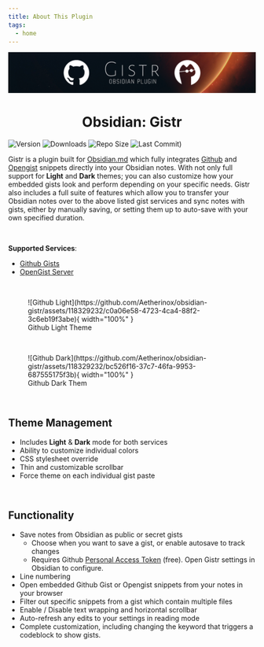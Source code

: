 ```yaml
---
title: About This Plugin
tags:
  - home
---
```


<p align="center"><img src="https://raw.githubusercontent.com/Aetherinox/obsidian-gistr/main/docs/images/banner.png" width="860"></p>
<h1 align="center"><b>Obsidian: Gistr</b></h1>

<p align="center" markdown="1">

![Version](https://img.shields.io/github/v/tag/Aetherinox/obsidian-gistr?logo=GitHub&label=version&color=ba5225) ![Downloads](https://img.shields.io/github/downloads/Aetherinox/obsidian-gistr/total) ![Repo Size](https://img.shields.io/github/repo-size/Aetherinox/obsidian-gistr?label=size&color=59702a) ![Last Commit)](https://img.shields.io/github/last-commit/Aetherinox/obsidian-gistr?color=b43bcc)

</p>

Gistr is a plugin built for [Obsidian.md](https://obsidian.md) which fully integrates [Github](https://github.com) and [Opengist](https://opengist.thomice.li/) snippets directly into your Obsidian notes. With not only full support for **Light** and **Dark** themes; you can also customize how your embedded gists look and perform depending on your specific needs. Gistr also includes a full suite of features which allow you to transfer your Obsidian notes over to the above listed gist services and sync notes with gists, either by manually saving, or setting them up to auto-save with your own specified duration.

<br />

**Supported Services**:

- [Github Gists](https://gist.github.com)
- [OpenGist Server](https://github.com/thomiceli/opengist)

<br />

<figure markdown="span">
  ![Github Light](https://github.com/Aetherinox/obsidian-gistr/assets/118329232/c0a06e58-4723-4ca4-88f2-3c6eb19f3abe){ width="100%" }
  <figcaption>Github Light Theme</figcaption>
</figure>

<br />

<figure markdown="span">
  ![Github Dark](https://github.com/Aetherinox/obsidian-gistr/assets/118329232/bc526f16-37c7-46fa-9953-687555175f3b){ width="100%" }
  <figcaption>Github Dark Them</figcaption>
</figure>

<br />

## Theme Management

- Includes **Light** & **Dark** mode for both services
- Ability to customize individual colors
- CSS stylesheet override
- Thin and customizable scrollbar
- Force theme on each individual gist paste

<br />

## Functionality

- Save notes from Obsidian as public or secret gists
  - Choose when you want to save a gist, or enable autosave to track changes
  - Requires Github [Personal Access Token](https://github.com/settings/tokens?type=beta) (free). Open Gistr settings in Obsidian to configure.
- Line numbering
- Open embedded Github Gist or Opengist snippets from your notes in your browser
- Filter out specific snippets from a gist which contain multiple files
- Enable / Disable text wrapping and horizontal scrollbar
- Auto-refresh any edits to your settings in reading mode
- Complete customization, including changing the keyword that triggers a codeblock to show gists.